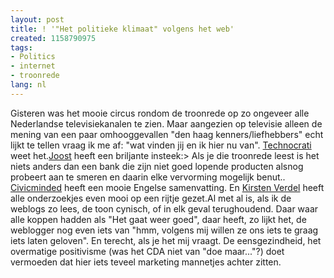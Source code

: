 ```yaml
---
layout: post
title: ! '"Het politieke klimaat" volgens het web'
created: 1158790975
tags:
- Politics
- internet
- troonrede
lang: nl
---
```

Gisteren was het mooie circus rondom de troonrede op zo ongeveer alle Nederlandse televisiekanalen te zien. Maar aangezien op televisie alleen de mening van een paar omhooggevallen "den haag kenners/liefhebbers" echt lijkt te tellen vraag ik me af: "wat vinden jij en ik hier nu van". [Technocrati](http://www.technorati.com/search/Troonrede) weet het.[Joost](http://joostdevries.hyves.be/index.php?l3=bl&l4=it&blogitem_id=644666&blogitem_secret=744c) heeft een briljante insteek:> Als je die troonrede leest is het niets anders dan een bank die zijn niet goed lopende producten alsnog probeert aan te smeren en daarin elke vervorming mogelijk benut.. [Civicminded](http://civicminded.corante.com/archives/2006/09/help_is_on_the_way_for_the_dut.php) heeft een mooie Engelse samenvatting. En [Kirsten Verdel](http://blogger.xs4all.nl/locuta/archive/2006/09/20/124214.aspx) heeft alle onderzoekjes even mooi op een rijtje gezet.Al met al is, als ik de weblogs zo lees, de toon cynisch, of in elk geval terughoudend. Daar waar alle koppen hadden als "Het gaat weer goed", daar heeft, zo lijkt het, de weblogger nog even iets van "hmm, volgens mij willen ze ons iets te graag iets laten geloven". En terecht, als je het mij vraagt. De eensgezindheid, het overmatige positivisme (was het CDA niet van "doe maar..."?) doet vermoeden dat hier iets teveel marketing mannetjes achter zitten. 
